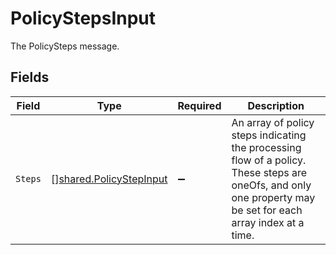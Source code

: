 # PolicyStepsInput

The PolicySteps message.


## Fields

| Field                                                                                                                                                         | Type                                                                                                                                                          | Required                                                                                                                                                      | Description                                                                                                                                                   |
| ------------------------------------------------------------------------------------------------------------------------------------------------------------- | ------------------------------------------------------------------------------------------------------------------------------------------------------------- | ------------------------------------------------------------------------------------------------------------------------------------------------------------- | ------------------------------------------------------------------------------------------------------------------------------------------------------------- |
| `Steps`                                                                                                                                                       | [][shared.PolicyStepInput](../../../pkg/models/shared/policystepinput.md)                                                                                     | :heavy_minus_sign:                                                                                                                                            | An array of policy steps indicating the processing flow of a policy. These steps are oneOfs, and only one property may be set for each array index at a time. |